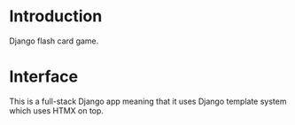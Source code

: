 # Introduction
Django flash card game.


# Interface
This is a full-stack Django app meaning that it uses Django template system which uses HTMX on top.
